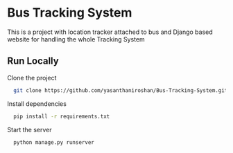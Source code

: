 
# Bus Tracking System

This is a project with location tracker attached to bus and Django based website for handling the whole Tracking System


## Run Locally

Clone the project

```bash
  git clone https://github.com/yasanthaniroshan/Bus-Tracking-System.git
```


Install dependencies

```bash
  pip install -r requirements.txt
```

Start the server

```bash
  python manage.py runserver
```


